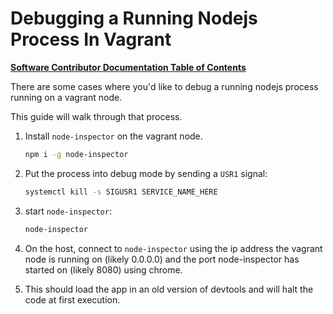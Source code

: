# Debugging a Running Nodejs Process In Vagrant

[**Software Contributor Documentation Table of Contents**](cd_TOC.md)

There are some cases where you'd like to debug a running nodejs process
running on a vagrant node.

This guide will walk through that process.

1.  Install `node-inspector` on the vagrant node.

    ```bash
    npm i -g node-inspector
    ```

1.  Put the process into debug mode by sending a `USR1` signal:

    ```bash
    systemctl kill -s SIGUSR1 SERVICE_NAME_HERE
    ```

1.  start `node-inspector`:

    ```bash
    node-inspector
    ```

1.  On the host, connect to `node-inspector` using the ip address the vagrant node is running on (likely 0.0.0.0) and the port node-inspector has started on (likely 8080) using chrome.

1.  This should load the app in an old version of devtools and will halt the code at first execution.
